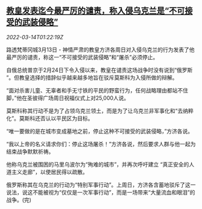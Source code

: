 <!--1647221463000-->
[教皇发表迄今最严厉的谴责，称入侵乌克兰是“不可接受的武装侵略”](https://cn.reuters.com/article/pope-commentsukraine-invasion-0314-idCNKCS2LB02G)
------

<div><i>2022-03-14T01:22:19Z</i></div><p>路透梵蒂冈城3月13日 - 神情严肃的教皇方济各周日对入侵乌克兰的行为发表了他最严厉的谴责，称这一“不可接受的武装侵略”和“屠杀”必须停止。</p><p>自俄总统普京于2月24日下令入侵以来，教皇在谴责这场战争时没有说到“俄罗斯 ”。但教皇选择的措辞似乎越来越多地旨在驳斥莫斯科为入侵所做的辩解。</p><p>“面对杀害儿童、无辜者和手无寸铁的平民的野蛮行为，任何战略理由都站不住脚，”他在圣彼得广场周日祝福仪式上对25,000人说。</p><p>莫斯科称其行动不是为了占领乌克兰领土，而是为了让乌克兰非军事化和“去纳粹化”。莫斯科还否认以平民区为目标。</p><p>“唯一要做的是在城市变成墓地之前，停止这种不可接受的武装侵略，”方济各说。</p><p>“我以上帝的名义请求你们：停止这场屠杀！”方济各说，然后要求人群与他一起为结束战争默默祈祷。</p><p>他称乌克兰被围困的马里乌波尔为“殉难的城市”，并再次呼吁建立 “真正安全的人道主义走廊”，以使居民得以疏散。</p><p>俄罗斯称其在乌克兰的行动为“特别军事行动”。上周日，方济各含蓄地驳斥了这一说法，说这不能被视为“仅仅是一次军事行动”，而是一场带来“大量流血和眼泪”的战争。(完)</p>
